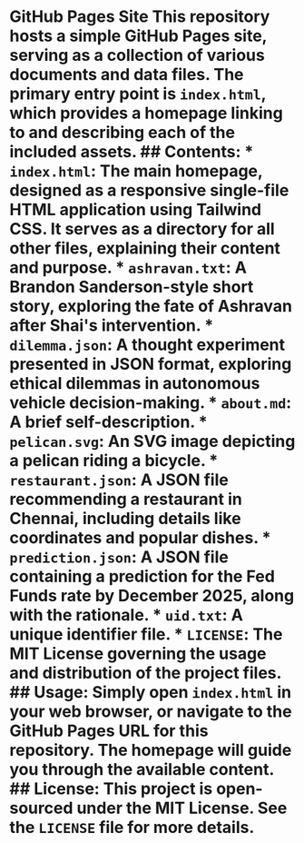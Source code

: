 # GitHub Pages Site This repository hosts a simple GitHub Pages site, serving as a collection of various documents and data files. The primary entry point is `index.html`, which provides a homepage linking to and describing each of the included assets. ## Contents: * **`index.html`**: The main homepage, designed as a responsive single-file HTML application using Tailwind CSS. It serves as a directory for all other files, explaining their content and purpose. * **`ashravan.txt`**: A Brandon Sanderson-style short story, exploring the fate of Ashravan after Shai's intervention. * **`dilemma.json`**: A thought experiment presented in JSON format, exploring ethical dilemmas in autonomous vehicle decision-making. * **`about.md`**: A brief self-description. * **`pelican.svg`**: An SVG image depicting a pelican riding a bicycle. * **`restaurant.json`**: A JSON file recommending a restaurant in Chennai, including details like coordinates and popular dishes. * **`prediction.json`**: A JSON file containing a prediction for the Fed Funds rate by December 2025, along with the rationale. * **`uid.txt`**: A unique identifier file. * **`LICENSE`**: The MIT License governing the usage and distribution of the project files. ## Usage: Simply open `index.html` in your web browser, or navigate to the GitHub Pages URL for this repository. The homepage will guide you through the available content. ## License: This project is open-sourced under the MIT License. See the `LICENSE` file for more details.